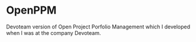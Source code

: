# OpenPPM
Devoteam version of Open Project Porfolio Management which I developed when I was at the company Devoteam.
